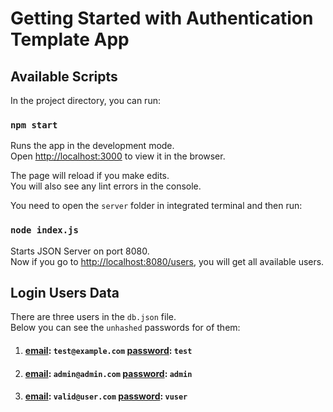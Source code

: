 # Getting Started with Authentication Template App

## Available Scripts

In the project directory, you can run:

### `npm start`

Runs the app in the development mode.\
Open [http://localhost:3000](http://localhost:3000) to view it in the browser.

The page will reload if you make edits.\
You will also see any lint errors in the console.

You need to open the `server` folder in integrated terminal and then run:

### `node index.js`

Starts JSON Server on port 8080.\
Now if you go to [http://localhost:8080/users](http://localhost:8080/users), you will get all available users.

## Login Users Data

There are three users in the `db.json` file.\
Below you can see the `unhashed` passwords for of them:

1. #### <ins>email</ins>: `test@example.com` <ins>password</ins>: `test`

2. #### <ins>email</ins>: `admin@admin.com` <ins>password</ins>: `admin`

3. #### <ins>email</ins>: `valid@user.com` <ins>password</ins>: `vuser`
